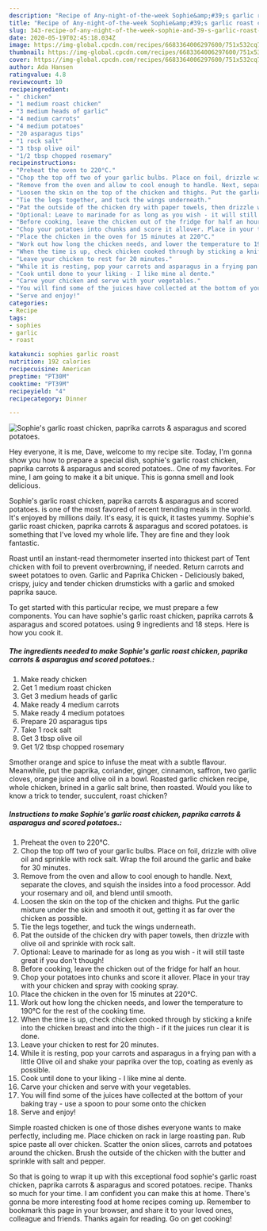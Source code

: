 ```yaml
---
description: "Recipe of Any-night-of-the-week Sophie&amp;#39;s garlic roast chicken, paprika carrots &amp;amp; asparagus and scored potatoes."
title: "Recipe of Any-night-of-the-week Sophie&amp;#39;s garlic roast chicken, paprika carrots &amp;amp; asparagus and scored potatoes."
slug: 343-recipe-of-any-night-of-the-week-sophie-and-39-s-garlic-roast-chicken-paprika-carrots-and-amp-asparagus-and-scored-potatoes
date: 2020-05-19T02:45:18.034Z
image: https://img-global.cpcdn.com/recipes/6683364006297600/751x532cq70/sophies-garlic-roast-chicken-paprika-carrots-asparagus-and-scored-potatoes-recipe-main-photo.jpg
thumbnail: https://img-global.cpcdn.com/recipes/6683364006297600/751x532cq70/sophies-garlic-roast-chicken-paprika-carrots-asparagus-and-scored-potatoes-recipe-main-photo.jpg
cover: https://img-global.cpcdn.com/recipes/6683364006297600/751x532cq70/sophies-garlic-roast-chicken-paprika-carrots-asparagus-and-scored-potatoes-recipe-main-photo.jpg
author: Ada Hansen
ratingvalue: 4.8
reviewcount: 10
recipeingredient:
- " chicken"
- "1 medium roast chicken"
- "3 medium heads of garlic"
- "4 medium carrots"
- "4 medium potatoes"
- "20 asparagus tips"
- "1 rock salt"
- "3 tbsp olive oil"
- "1/2 tbsp chopped rosemary"
recipeinstructions:
- "Preheat the oven to 220°C."
- "Chop the top off two of your garlic bulbs. Place on foil, drizzle with olive oil and sprinkle with rock salt. Wrap the foil around the garlic and bake for 30 minutes."
- "Remove from the oven and allow to cool enough to handle. Next, separate the cloves, and squish the insides into a food processor. Add your rosemary and oil, and blend until smooth."
- "Loosen the skin on the top of the chicken and thighs. Put the garlic mixture under the skin and smooth it out, getting it as far over the chicken as possible."
- "Tie the legs together, and tuck the wings underneath."
- "Pat the outside of the chicken dry with paper towels, then drizzle with olive oil and sprinkle with rock salt."
- "Optional: Leave to marinade for as long as you wish - it will still taste great if you don&#39;t though!"
- "Before cooking, leave the chicken out of the fridge for half an hour."
- "Chop your potatoes into chunks and score it allover. Place in your tray with your chicken and spray with cooking spray."
- "Place the chicken in the oven for 15 minutes at 220°C."
- "Work out how long the chicken needs, and lower the temperature to 190°C for the rest of the cooking time."
- "When the time is up, check chicken cooked through by sticking a knife into the chicken breast and into the thigh - if it the juices run clear it is done."
- "Leave your chicken to rest for 20 minutes."
- "While it is resting, pop your carrots and asparagus in a frying pan with a little Olive oil and shake your paprika over the top, coating as evenly as possible."
- "Cook until done to your liking - I like mine al dente."
- "Carve your chicken and serve with your vegetables."
- "You will find some of the juices have collected at the bottom of your baking tray - use a spoon to pour some onto the chicken"
- "Serve and enjoy!"
categories:
- Recipe
tags:
- sophies
- garlic
- roast

katakunci: sophies garlic roast 
nutrition: 192 calories
recipecuisine: American
preptime: "PT30M"
cooktime: "PT39M"
recipeyield: "4"
recipecategory: Dinner

---
```



![Sophie&#39;s garlic roast chicken, paprika carrots &amp; asparagus and scored potatoes.](https://img-global.cpcdn.com/recipes/6683364006297600/751x532cq70/sophies-garlic-roast-chicken-paprika-carrots-asparagus-and-scored-potatoes-recipe-main-photo.jpg)

Hey everyone, it is me, Dave, welcome to my recipe site. Today, I'm gonna show you how to prepare a special dish, sophie&#39;s garlic roast chicken, paprika carrots &amp; asparagus and scored potatoes.. One of my favorites. For mine, I am going to make it a bit unique. This is gonna smell and look delicious.

Sophie&#39;s garlic roast chicken, paprika carrots &amp; asparagus and scored potatoes. is one of the most favored of recent trending meals in the world. It's enjoyed by millions daily. It's easy, it is quick, it tastes yummy. Sophie&#39;s garlic roast chicken, paprika carrots &amp; asparagus and scored potatoes. is something that I've loved my whole life. They are fine and they look fantastic.

Roast until an instant-read thermometer inserted into thickest part of Tent chicken with foil to prevent overbrowning, if needed. Return carrots and sweet potatoes to oven. Garlic and Paprika Chicken - Deliciously baked, crispy, juicy and tender chicken drumsticks with a garlic and smoked paprika sauce.


To get started with this particular recipe, we must prepare a few components. You can have sophie&#39;s garlic roast chicken, paprika carrots &amp; asparagus and scored potatoes. using 9 ingredients and 18 steps. Here is how you cook it.

<!--inarticleads1-->

##### The ingredients needed to make Sophie&#39;s garlic roast chicken, paprika carrots &amp; asparagus and scored potatoes.:

1. Make ready  chicken
1. Get 1 medium roast chicken
1. Get 3 medium heads of garlic
1. Make ready 4 medium carrots
1. Make ready 4 medium potatoes
1. Prepare 20 asparagus tips
1. Take 1 rock salt
1. Get 3 tbsp olive oil
1. Get 1/2 tbsp chopped rosemary


Smother orange and spice to infuse the meat with a subtle flavour. Meanwhile, put the paprika, coriander, ginger, cinnamon, saffron, two garlic cloves, orange juice and olive oil in a bowl. Roasted garlic chicken recipe, whole chicken, brined in a garlic salt brine, then roasted. Would you like to know a trick to tender, succulent, roast chicken? 

<!--inarticleads2-->

##### Instructions to make Sophie&#39;s garlic roast chicken, paprika carrots &amp; asparagus and scored potatoes.:

1. Preheat the oven to 220°C.
1. Chop the top off two of your garlic bulbs. Place on foil, drizzle with olive oil and sprinkle with rock salt. Wrap the foil around the garlic and bake for 30 minutes.
1. Remove from the oven and allow to cool enough to handle. Next, separate the cloves, and squish the insides into a food processor. Add your rosemary and oil, and blend until smooth.
1. Loosen the skin on the top of the chicken and thighs. Put the garlic mixture under the skin and smooth it out, getting it as far over the chicken as possible.
1. Tie the legs together, and tuck the wings underneath.
1. Pat the outside of the chicken dry with paper towels, then drizzle with olive oil and sprinkle with rock salt.
1. Optional: Leave to marinade for as long as you wish - it will still taste great if you don&#39;t though!
1. Before cooking, leave the chicken out of the fridge for half an hour.
1. Chop your potatoes into chunks and score it allover. Place in your tray with your chicken and spray with cooking spray.
1. Place the chicken in the oven for 15 minutes at 220°C.
1. Work out how long the chicken needs, and lower the temperature to 190°C for the rest of the cooking time.
1. When the time is up, check chicken cooked through by sticking a knife into the chicken breast and into the thigh - if it the juices run clear it is done.
1. Leave your chicken to rest for 20 minutes.
1. While it is resting, pop your carrots and asparagus in a frying pan with a little Olive oil and shake your paprika over the top, coating as evenly as possible.
1. Cook until done to your liking - I like mine al dente.
1. Carve your chicken and serve with your vegetables.
1. You will find some of the juices have collected at the bottom of your baking tray - use a spoon to pour some onto the chicken
1. Serve and enjoy!


Simple roasted chicken is one of those dishes everyone wants to make perfectly, including me. Place chicken on rack in large roasting pan. Rub spice paste all over chicken. Scatter the onion slices, carrots and potatoes around the chicken. Brush the outside of the chicken with the butter and sprinkle with salt and pepper. 

So that is going to wrap it up with this exceptional food sophie&#39;s garlic roast chicken, paprika carrots &amp; asparagus and scored potatoes. recipe. Thanks so much for your time. I am confident you can make this at home. There's gonna be more interesting food at home recipes coming up. Remember to bookmark this page in your browser, and share it to your loved ones, colleague and friends. Thanks again for reading. Go on get cooking!
